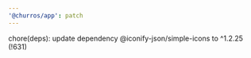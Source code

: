 ```yaml
---
'@churros/app': patch
---
```


chore(deps): update dependency @iconify-json/simple-icons to ^1.2.25 (!631)
